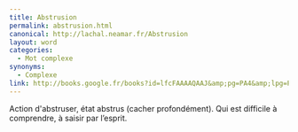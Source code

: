 ```yaml
---
title: Abstrusion
permalink: abstrusion.html
canonical: http://lachal.neamar.fr/Abstrusion
layout: word
categories:
  - Mot complexe
synonyms:
  - Complexe
link: http://books.google.fr/books?id=lfcFAAAAQAAJ&amp;pg=PA4&amp;lpg=PA4&amp;dq=abstrusion&amp;source=web&amp;ots=butwwGocFZ&amp;sig=mN6KCb40tfbCskM9Z6qtb_a-uiQ&amp;hl=fr
---
```


Action d'abstruser, état abstrus (cacher profondément).
Qui est difficile à comprendre, à saisir par l’esprit.

